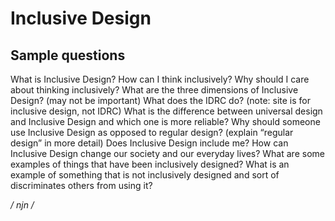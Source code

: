 <!DOCTYPE html>
<html>
<body>

<h1>Inclusive Design</h1>
<h2>Sample questions</h2>
<p>What is Inclusive Design? 
How can I think inclusively? 
Why should I care about thinking inclusively?
What are the three dimensions of Inclusive Design? (may not be important)
What does the IDRC do? (note: site is for inclusive design, not IDRC)
What is the difference between universal design and Inclusive Design and which one is more reliable?
Why should someone use Inclusive Design as opposed to regular design? (explain “regular design” in more detail)
Does Inclusive Design include me?
How can Inclusive Design change our society and our everyday lives?
What are some examples of things that have been inclusively designed?
What is an example of something that is not inclusively designed and sort of discriminates others from using it?</p>

</body>
</html>

*/ njn /* 
